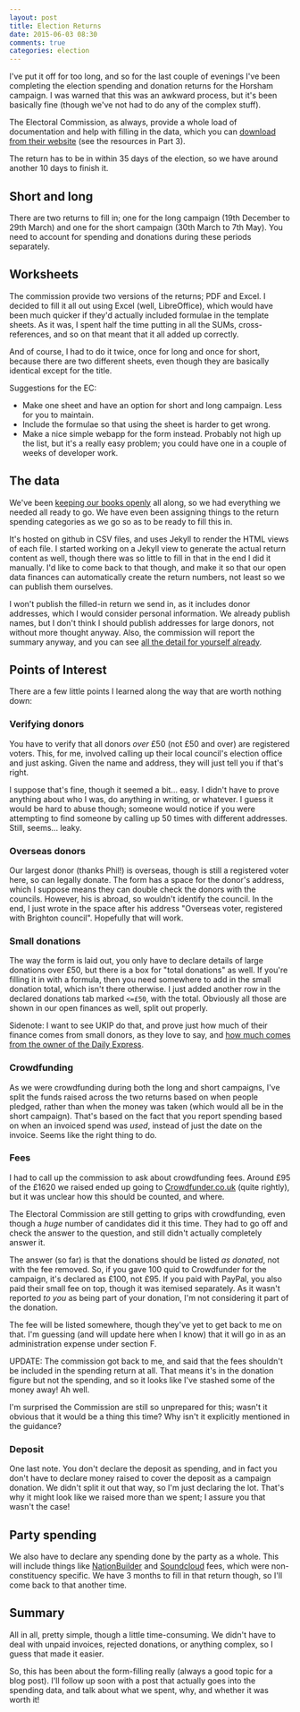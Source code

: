 ```yaml
---
layout: post
title: Election Returns
date: 2015-06-03 08:30
comments: true
categories: election
---
```


I've put it off for too long, and so for the last couple of evenings I've been completing the election spending and donation returns for the Horsham campaign. I was warned that this was an awkward process, but it's been basically fine (though we've not had to do any of the complex stuff).

The Electoral Commission, as always, provide a whole load of documentation and help with filling in the data, which you can [download from their website](http://www.electoralcommission.org.uk/i-am-a/candidate-or-agent/uk-parliamentary-general-election-great-britain) (see the resources in Part 3).

The return has to be in within 35 days of the election, so we have around another 10 days to finish it.

## Short and long

There are two returns to fill in; one for the long campaign (19th December to 29th March) and one for the short campaign (30th March to 7th May). You need to account for spending and donations during these periods separately.

## Worksheets

The commission provide two versions of the returns; PDF and Excel. I decided to fill it all out using Excel (well, LibreOffice), which would have been much quicker if they'd actually included formulae in the template sheets. As it was, I spent half the time putting in all the SUMs, cross-references, and so on that meant that it all added up correctly. 

And of course, I had to do it twice, once for long and once for short, because there are two different sheets, even though they are basically identical except for the title.

Suggestions for the EC:

 * Make one sheet and have an option for short and long campaign. Less for you to maintain.
 * Include the formulae so that using the sheet is harder to get wrong.
 * Make a nice simple webapp for the form instead. Probably not high up the list, but it's a really easy problem; you could have one in a couple of weeks of developer work.
 
## The data

We've been [keeping our books openly](https://somethingnewuk.github.io/finances/) all along, so we had everything we needed all ready to go. We have even been assigning things to the return spending categories as we go so as to be ready to fill this in.

It's hosted on github in CSV files, and uses Jekyll to render the HTML views of each file. I started working on a Jekyll view to generate the actual return content as well, though there was so little to fill in that in the end I did it manually.  I'd like to come back to that though, and make it so that our open data finances can automatically create the return numbers, not least so we can publish them ourselves.

I won't publish the filled-in return we send in, as it includes donor addresses, which I would consider personal information. We already publish names, but I don't think I should publish addresses for large donors, not without more thought anyway. Also, the commission will report the summary anyway, and you can see [all the detail for yourself already](https://somethingnewuk.github.io/finances/horsham/donations.html).

## Points of Interest

There are a few little points I learned along the way that are worth nothing down:

### Verifying donors

You have to verify that all donors *over* £50 (not £50 and over) are registered voters. This, for me, involved calling up their local council's election office and just asking. Given the name and address, they will just tell you if that's right.

I suppose that's fine, though it seemed a bit... easy. I didn't have to prove anything about who I was, do anything in writing, or whatever. I guess it would be hard to abuse though; someone would notice if you were attempting to find someone by calling up 50 times with different addresses. Still, seems... leaky.

### Overseas donors

Our largest donor (thanks Phil!) is overseas, though is still a registered voter here, so can legally donate. The form has a space for the donor's address, which I suppose means they can double check the donors with the councils. However, his is abroad, so wouldn't identify the council. In the end, I just wrote in the space after his address "Overseas voter, registered with Brighton council". Hopefully that will work.

### Small donations

The way the form is laid out, you only have to declare details of large donations over £50, but there is a box for "total donations" as well. If you're filling it in with a formula, then you need somewhere to add in the small donation total, which isn't there otherwise. I just added another row in the declared donations tab marked `<=£50`, with the total. Obviously all those are shown in our open finances as well, split out properly. 

Sidenote: I want to see UKIP do that, and prove just how much of their finance comes from small donors, as they love to say, and [how much comes from the owner of the Daily Express](http://www.bbc.co.uk/news/election-2015-32340976).

### Crowdfunding

As we were crowdfunding during both the long and short campaigns, I've split the funds raised across the two returns based on when people pledged, rather than when the money was taken (which would all be in the short campaign). That's based on the fact that you report spending based on when an invoiced spend was *used*, instead of just the date on the invoice. Seems like the right thing to do.

### Fees

I had to call up the commission to ask about crowdfunding fees. Around £95 of the £1620 we raised ended up going to [Crowdfunder.co.uk](http://crowdfunder.co.uk) (quite rightly), but it was unclear how this should be counted, and where.

The Electoral Commission are still getting to grips with crowdfunding, even though a *huge* number of candidates did it this time. They had to go off and check the answer to the question, and still didn't actually completely answer it.

The answer (so far) is that the donations should be listed *as donated*, not with the fee removed. So, if you gave 100 quid to Crowdfunder for the campaign, it's declared as £100, not £95. If you paid with PayPal, you also paid their small fee on top, though it was itemised separately. As it wasn't reported *to you* as being part of your donation, I'm not considering it part of the donation.

The fee will be listed somewhere, though they've yet to get back to me on that. I'm guessing (and will update here when I know) that it will go in as an administration expense under section F.

UPDATE: The commission got back to me, and said that the fees shouldn't be included in the spending return at all. That means it's in the donation figure but not the spending, and so it looks like I've stashed some of the money away! Ah well.

I'm surprised the Commission are still so unprepared for this; wasn't it obvious that it would be a thing this time? Why isn't it explicitly mentioned in the guidance?

### Deposit

One last note. You don't declare the deposit as spending, and in fact you don't have to declare money raised to cover the deposit as a campaign donation. We didn't split it out that way, so I'm just declaring the lot. That's why it might look like we raised more than we spent; I assure you that wasn't the case!

## Party spending

We also have to declare any spending done by the party as a whole. This will include things like [NationBuilder](http://nationbuilder.com) and  [Soundcloud](http://soundcloud.com) fees, which were non-constituency specific. We have 3 months to fill in that return though, so I'll come back to that another time.

## Summary

All in all, pretty simple, though a little time-consuming. We didn't have to deal with unpaid invoices, rejected donations, or anything complex, so I guess that made it easier.

So, this has been about the form-filling really (always a good topic for a blog post). I'll follow up soon with a post that actually goes into the spending data, and talk about what we spent, why, and whether it was worth it!